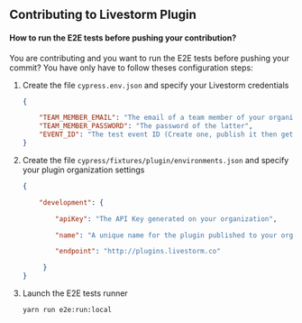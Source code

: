 ## Contributing to Livestorm Plugin

#### **How to run the E2E tests before pushing your contribution?**

You are contributing and you want to run the E2E tests before pushing your commit? You have only have to follow theses configuration steps:

1. Create the file `cypress.env.json` and specify your Livestorm credentials

    ```json
    {

        "TEAM_MEMBER_EMAIL": "The email of a team member of your organization",
        "TEAM_MEMBER_PASSWORD": "The password of the latter",
        "EVENT_ID": "The test event ID (Create one, publish it then get the ID from the URL)"
    }
    ```

2. Create the file `cypress/fixtures/plugin/environments.json` and specify your plugin organization settings

    ```json
    {

        "development": {

            "apiKey": "The API Key generated on your organization",

            "name": "A unique name for the plugin published to your organization",

            "endpoint": "http://plugins.livestorm.co"

         }
    }
    ```

3. Launch the E2E tests runner

    `yarn run e2e:run:local`
 
